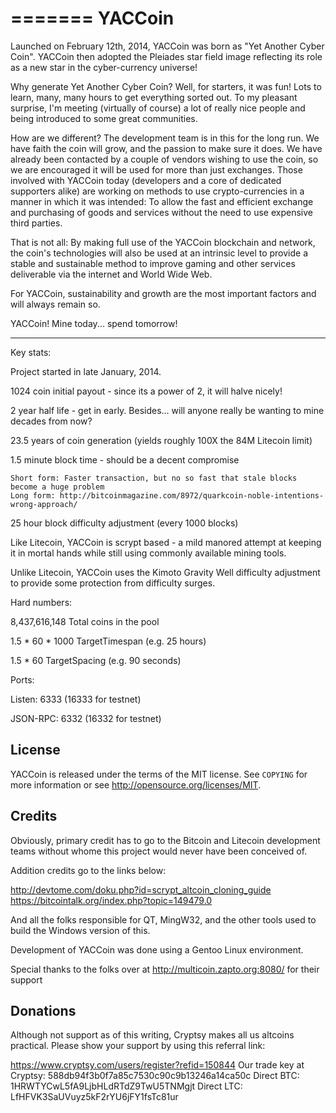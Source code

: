 =======
YACCoin
=======

Launched on February 12th, 2014, YACCoin was born as "Yet Another Cyber Coin".
YACCoin then adopted the Pleiades star field image reflecting its role as a new
star in the cyber-currency universe!

Why generate Yet Another Cyber Coin?  Well, for starters, it was fun!  Lots to learn, many, many 
hours to get everything sorted out.  To my pleasant surprise, I'm meeting (virtually of course) a 
lot of really nice people and being introduced to some great communities. 

How are we different?  The development team is in this for the long run.  We have faith the coin 
will grow, and the passion to make sure it does.  We have already been contacted by a couple of 
vendors wishing to use the coin, so we are encouraged it will be used for more than just exchanges.
Those involved with YACCoin today (developers and a core of dedicated supporters alike) are working 
on methods to use crypto-currencies in a manner in which it was intended: To allow the fast and 
efficient exchange and purchasing of goods and services without the need to use expensive third 
parties.

That is not all: By making full use of the YACCoin blockchain and network, the coin's technologies 
will also be used at an intrinsic level to provide a stable and sustainable method to improve 
gaming and other services deliverable via the internet and World Wide Web.

For YACCoin, sustainability and growth are the most important factors and will always remain so.

YACCoin! Mine today... spend tomorrow!

----

Key stats:

Project started in late January, 2014.  

1024 coin initial payout - since its a power of 2, it will halve nicely! 

2 year half life - get in early.  Besides... will anyone really be wanting to mine decades from now?

23.5 years of coin generation (yields roughly 100X the 84M Litecoin limit)

1.5 minute block time - should be a decent compromise

    Short form: Faster transaction, but no so fast that stale blocks become a huge problem 
    Long form: http://bitcoinmagazine.com/8972/quarkcoin-noble-intentions-wrong-approach/ 

25 hour block difficulty adjustment (every 1000 blocks)
    
Like Litecoin, YACCoin is scrypt based - a mild manored attempt at keeping it in mortal hands while still using commonly available mining tools.

Unlike Litecoin, YACCoin uses the Kimoto Gravity Well difficulty adjustment to provide some protection from difficulty surges.

Hard numbers:

8,437,616,148	Total coins in the pool

1.5 * 60 * 1000	TargetTimespan (e.g. 25 hours)

1.5 * 60	TargetSpacing (e.g. 90 seconds)

Ports:

Listen:   6333 (16333 for testnet)

JSON-RPC: 6332 (16332 for testnet)

License
-------

YACCoin is released under the terms of the MIT license. See `COPYING` for more
information or see http://opensource.org/licenses/MIT.


Credits
--------

Obviously, primary credit has to go to the Bitcoin and Litecoin development teams without whome this project would never have been conceived of.

Addition credits go to the links below:

http://devtome.com/doku.php?id=scrypt_altcoin_cloning_guide
https://bitcointalk.org/index.php?topic=149479.0

And all the folks responsible for QT, MingW32, and the other tools used to build the Windows version of this.

Development of YACCoin was done using a Gentoo Linux environment.

Special thanks to the folks over at http://multicoin.zapto.org:8080/ for their support

Donations
----------

Although not support as of this writing, Cryptsy makes all us altcoins practical.  Please show your support by using this referral link:

https://www.cryptsy.com/users/register?refid=150844
Our trade key at Cryptsy:  588db94f3b0f7a85c7530c90c9b13246a14ca50c
Direct BTC: 1HRWTYCwL5fA9LjbHLdRTdZ9TwU5TNMgjt
Direct LTC: LfHFVK3SaUVuyz5kF2rYU6jFY1fsTc81ur
